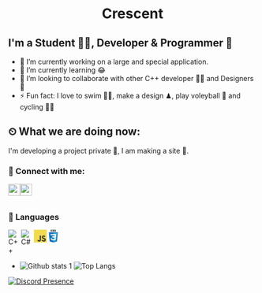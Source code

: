 <h1 align="center">Crescent</h1>




## I'm a Student 👨‍🎓, Developer & Programmer 🚀
- 🔭 I’m currently working on a large and special application.
- 🌱 I’m currently learning 😂
- 👯 I’m looking to collaborate with other C++ developer 👩‍💻 and Designers 🎨
- ⚡ Fun fact: I love to swim 🏊‍♀️, make a design ♟, play voleyball 🏐 and cycling 🚴‍♀️


## ⏲ What we are doing now:
I'm developing a project private 🚀, I am making a  site 📃.


### 📩 Connect with me:
[<img align="left" height="24" width="24" src="https://cdn.jsdelivr.net/npm/simple-icons@v4/icons/instagram.svg" />][instagram]
[<img align="left" height="24" width="24" src="https://cdn.jsdelivr.net/npm/simple-icons@v4/icons/gmail.svg" />][gmail]

<br />


[instagram]: https://www.instagram.com/HilalDownD
[gmail]: mailto:hilallinux@gmail.com





<br />


### 🔧 Languages



[<img align="left" alt="C++" width="26px" src="https://camo.githubusercontent.com/efd96dbe821038ffbe57498edb9fa8a5593216f9a0e65bbab6240927289e5f2e/68747470733a2f2f692e68697a6c69726573696d2e636f6d2f736b787a796a6c2e706e67" />][cpp]

[<img align="left" alt="C#" width="26px" src="https://camo.githubusercontent.com/e81239a14497f7af9f486954dd81161f5319e69bd2c6502f11d32bc60fa8e3aa/68747470733a2f2f692e68697a6c69726573696d2e636f6d2f63393536746a362e706e67 " />][csharp]

[<img align="left" alt="Javascript" width="26px" src="https://raw.githubusercontent.com/github/explore/80688e429a7d4ef2fca1e82350fe8e3517d3494d/topics/javascript/javascript.png" />][js]

[<img align="left" alt="Css" width="26px"
src="https://raw.githubusercontent.com/github/explore/80688e429a7d4ef2fca1e82350fe8e3517d3494d/topics/css/css.png" />][css]



<br />


[vsc]: https://code.visualstudio.com/
[cpp]: https://docs.microsoft.com/tr-tr/visualstudio/install/install-visual-studio?view=vs-2022/
[csharp]: https://docs.microsoft.com/tr-tr/visualstudio/install/install-visual-studio?view=vs-2022/
[js]: https://nodejs.org/tr/download/current/
[css]: https://code.visualstudio.com/



<br />
<br />


- ![Github stats 1](https://github-readme-stats.vercel.app/api?username=HilalWare&show_icons=true&theme=radical)
![Top Langs](https://github-readme-stats.vercel.app/api/top-langs/?username=HilalWare&theme=tokyonight)

[![Discord Presence](https://lanyard.cnrad.dev/api/329958935647879168)](https://discord.com/users/329958935647879168)


